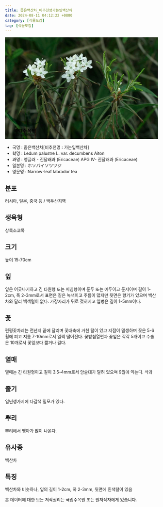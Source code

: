 ```yaml
---
title: 좁은백산차_비추천명가는잎백산차
date: 2024-08-11 04:12:22 +0800
category: [식물도감]
tag: [식물도감]
---
```




![좁은백산차[비추천명 : 가는잎백산차]](/assets/img/fileUpload/plants/basic/Ericaceae/Ledum/11235/11235_1_th2.jpg)
- 국명 : 좁은백산차[비추천명 : 가는잎백산차]
- 학명 : Ledum palustre L. var. decumbens Aiton
- 과명 : 앵글러 - 진달래과 (Ericaceae) APG Ⅳ- 진달래과 (Ericaceae)
- 일본명 : ホソバイソツツジ
- 영문명 : Narrow-leaf labrador tea


## 분포
러시아, 일본, 중국 등 / 백두산지역
## 생육형
상록소교목
## 크기
높이 15-70cm
## 잎
잎은 어긋나기하고 긴 타원형 또는 피침형이며 둔두 또는 예두이고 둔저이며 길이 1-2cm, 폭 2-3mm로서 표면은 짙은 녹색이고 주름이 많지만 뒷면은 향기가 있으며 백산차와 달리 백색털이 없다. 가장자리가 뒤로 젖혀지고 엽병은 길이 1-5mm이다.
## 꽃
편평꽃차례는 전년지 끝에 달리며 꽃대축에 거친 털이 있고 지점이 밀생하며 꽃은 5-6월에 피고 지름 7-10mm로서 일찍 떨어진다. 꽃받침열편과 꽃잎은 각각 5개이고 수술은 10개로서 꽃잎보다 짧거나 길다.
## 열매
열매는 긴 타원형이고 길이 3.5-4mm로서 암술대가 달려 있으며 9월에 익는다. 삭과
## 줄기
일년생가지에 다갈색 밀모가 있다.
## 뿌리
뿌리에서 맹아가 많이 나온다.
## 유사종
백산차
## 특징
백산차와 비슷하나, 잎의 길이 1-2cm, 폭 2-3mm, 뒷면에 흰색털이 있음






본 데이터에 대한 모든 저작권리는 국립수목원 또는 원저작자에게 있습니다.
